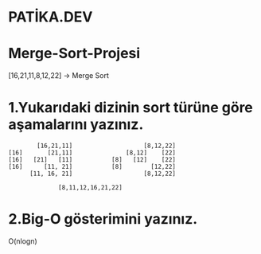 # PATİKA.DEV
# Merge-Sort-Projesi

[16,21,11,8,12,22] -> Merge Sort

# 1.Yukarıdaki dizinin sort türüne göre aşamalarını yazınız.

            [16,21,11]                    [8,12,22]
    [16]       [21,11]               [8,12]    [22]
    [16]   [21]   [11]           [8]   [12]    [22]
    [16]      [11, 21]           [8]        [12,22]
          [11, 16, 21]                    [8,12,22]
                  
                  [8,11,12,16,21,22]
                  
# 2.Big-O gösterimini yazınız.
O(nlogn)
